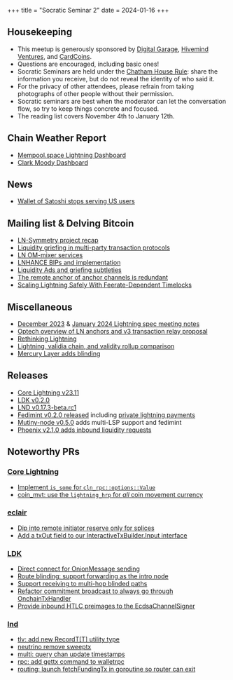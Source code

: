 +++
title = "Socratic Seminar 2"
date = 2024-01-16
+++

Housekeeping
------------

- This meetup is generously sponsored by [Digital Garage](https://dg717.com/), [Hivemind Ventures](https://hivemind.vc), and [CardCoins](https://cardcoins.co).
- Questions are encouraged, including basic ones!
- Socratic Seminars are held under the [Chatham House Rule](https://www.chathamhouse.org/about-us/chatham-house-rule): share the information you receive, but do not reveal the identity of who said it.
- For the privacy of other attendees, please refrain from taking photographs of other people without their permission.
- Socratic seminars are best when the moderator can let the conversation flow, so try to keep things concrete and focused.
- The reading list covers November 4th to January 12th.


Chain Weather Report
--------------------

- [Mempool.space Lightning Dashboard](https://mempool.space/lightning)
- [Clark Moody Dashboard](https://bitcoin.clarkmoody.com/dashboard/)


News
----

- [Wallet of Satoshi stops serving US users](https://www.nobsbitcoin.com/wallet-of-satoshi-stops-serving-us-customers/)


Mailing list & Delving Bitcoin
------------------------------

- [LN-Symmetry project recap](https://delvingbitcoin.org/t/ln-symmetry-project-recap/359)
- [Liquidity griefing in multi-party transaction protocols](https://delvingbitcoin.org/t/liquidity-griefing-in-multi-party-transaction-protocols/264)
- [LN OM-mixer services](https://delvingbitcoin.org/t/ln-om-mixer-services/228)
- [LNHANCE BIPs and implementation](https://delvingbitcoin.org/t/lnhance-bips-and-implementation/376)
- [Liquidity Ads and griefing subtleties](https://lists.linuxfoundation.org/pipermail/lightning-dev/2023-December/004227.html)
- [The remote anchor of anchor channels is redundant](https://lists.linuxfoundation.org/pipermail/lightning-dev/2023-December/004246.html)
- [Scaling Lightning Safely With Feerate-Dependent Timelocks](https://lists.linuxfoundation.org/pipermail/lightning-dev/2023-December/004254.html)


Miscellaneous
-------------

- [December 2023](https://github.com/lightning/bolts/issues/1122) & [January 2024 Lightning spec meeting notes](https://github.com/lightning/bolts/issues/1127)
- [Optech overview of LN anchors and v3 transaction relay proposal](https://bitcoinops.org/en/newsletters/2024/01/10/)
- [Rethinking Lightning](https://stacker.news/items/379225)
- [Lightning, validia chain, and validity rollup comparison](https://lightco.in/2023/12/13/lightning-validia-rollups/)
- [Mercury Layer adds blinding](https://mercurylayer.com/)


Releases
--------
- [Core Lightning v23.11](https://github.com/ElementsProject/lightning/releases/tag/v23.11)
- [LDK v0.2.0](https://github.com/lightningdevkit/ldk-node/releases/tag/v0.2.0)
- [LND v0.17.3-beta.rc1](https://github.com/lightningnetwork/lnd/blob/v0.17.3-beta.rc1/docs/release-notes/release-notes-0.17.3.md)
- [Fedimint v0.2.0 released](https://github.com/fedimint/fedimint/releases/tag/v0.2.0) including [private lightning payments](https://github.com/fedimint/fedimint/pull/3816)
- [Mutiny-node v0.5.0](https://github.com/MutinyWallet/mutiny-node/releases/tag/v0.5.0) adds multi-LSP support and fedimint
- [Phoenix v2.1.0 adds inbound liquidity requests](https://github.com/ACINQ/phoenix/releases/tag/android-v2.1.0)


Noteworthy PRs
--------------

### [Core Lightning](https://github.com/ElementsProject/lightning)
- [Implement `is_some` for `cln_rpc::options::Value`](https://github.com/ElementsProject/lightning/pull/6894)
- [coin_mvt: use the `lightning_hrp` for *all* coin movement currency](https://github.com/ElementsProject/lightning/pull/6888)

### [eclair](https://github.com/ACINQ/eclair/)
- [Dip into remote initiator reserve only for splices](https://github.com/ACINQ/eclair/pull/2797)
- [Add a txOut field to our InteractiveTxBuilder.Input interface](https://github.com/ACINQ/eclair/pull/2791)

### [LDK](https://github.com/lightningdevkit/rust-lightning)
- [Direct connect for OnionMessage sending](https://github.com/lightningdevkit/rust-lightning/pull/2723)
- [Route blinding: support forwarding as the intro node](https://github.com/lightningdevkit/rust-lightning/pull/2540)
- [Support receiving to multi-hop blinded paths](https://github.com/lightningdevkit/rust-lightning/pull/2688)
- [Refactor commitment broadcast to always go through OnchainTxHandler](https://github.com/lightningdevkit/rust-lightning/pull/2703)
- [Provide inbound HTLC preimages to the EcdsaChannelSigner](https://github.com/lightningdevkit/rust-lightning/pull/2753)

### [lnd](https://github.com/lightningnetwork/lnd)
- [tlv: add new RecordT[T] utility type](https://github.com/lightningnetwork/lnd/pull/8121)
- [neutrino remove sweeptx](https://github.com/lightningnetwork/lnd/pull/7800)
- [multi: query chan update timestamps](https://github.com/lightningnetwork/lnd/pull/8030)
- [rpc: add gettx command to walletrpc](https://github.com/lightningnetwork/lnd/pull/7654)
- [routing: launch fetchFundingTx in goroutine so router can exit](https://github.com/lightningnetwork/lnd/pull/8151)
